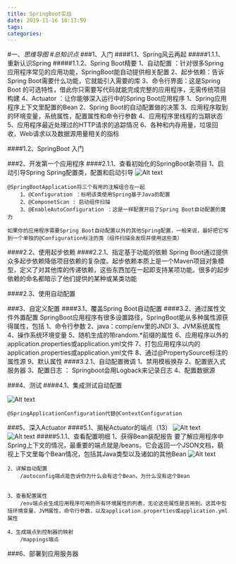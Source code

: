 ```yaml
---
title: SpringBoot实战
date: 2019-11-16 10:17:59
tags: 
categories: 
---
```

#一、*思维导图*
#*总知识点*
###1、入门
####1.1、Spring风云再起
#####1.1.1、重新认识Spring
#####1.1.2、Spring Boot精要
	1、自动配置 ：针对很多Spring应用程序常见的应用功能，SpringBoot能自动提供相关配置
	2、起步依赖：告诉Spring Boot需要什么功能，它就能引入需要的库
	3、命令行界面：这是Spring Boot 的可选特性，借此你只需要写代码就能完成完整的应用程序，无需传统项目构建
	4、Actuator ：让你能够深入运行中的Spring Boot应用程序
		1、Spring应用程序上下文里配置的Bean
		2、Spring Boot的自动配置做的决策
		3、应用程序取到的环境变量，系统属性，配置属性和命令行参数
		4、应用程序里线程的当期状态
		5、应用程序最近处理过的HTTP请求的追踪情况
		6、各种和内存用量，垃圾回收，Web请求以及数据源用量相关的指标

####1.2、SpringBoot 入门


###2、开发第一个应用程序
####2.1.1、查看初始化的SpringBoot新项目
	1、启动引导Spring
		Spring配置类，配置和启动引导
![Alt text](./1558517592444.png)

	@SpringBootApplication将三个有用的注解组合在一起
		1、@Configuration ：标明该类使用Spring基于Java的配置
		2、@ComponetScan : 启动组件扫描
		3、@EnableAutoConfiguration ：这是一样配置开启了Spring Boot自动配置的魔力

	如果你的应用程序需要Spring Boot自动配置以外的其他Spring配置，一般来说，最好把它写到一个单独的@Configuration标注的类（组件扫描会发现并使用这些类）

####2.2、使用起步依赖
####2.2.1、指定基于功能的依赖
	Spring Boot通过提供众多起步依赖降低项目依赖的复杂度。起步依赖本质上是一个Maven项目对象模型，定义了对其他库的传递依赖，这些东西加在一起即支持某项功能。很多的起步依赖的命名都暗示了他们提供的某种或某类功能


####2.3、使用自动配置



###3、自定义配置
####3.1、覆盖Spring Boot自动配置
####3.2、通过属性文件外置配置
	SpringBoot应用程序有很多设置路径，SpringBoot能从多种属性源获得属性，包括
	1、命令行参数
	2、java：comp/env里的JNDI
	3、JVM系统属性
	4、操作系统环境变量
	5、随机生成的带random.*前缀的属性
	6、应用程序以外的application.properties或application.yml文件
	7、打包应用程序以内的application.properties或application.yml文件
	8、通过@PropertySource标注的属性源
	9、默认属性
####3.2.1、自动配置微调
	1、禁用模板换存
	2、配置嵌入式服务器
	3、配置日志 ： Springboot会用Logback来记录日志
	4、配置数据源

###4、测试
####4.1、集成测试自动配置

![Alt text](./1558582618910.png)

	@SpringApplicationConfiguration代替@ContextConfiguration



###5、深入Actuator
####5.1、揭秘Actuator的端点（13）
![Alt text](./1558583274814.png)
![Alt text](./1558583281737.png)
#####5.1.1、查看配置明细
	1、获得Bean装配报告
		要了解应用程序中Spring上下文的情况，最重要的端点就是/beans。它会返回一个JSON文档，藐视上下文里每个Bean情况，包括其Java类型以及诸如的其他Bean
![Alt text](./1558583762970.png)

	2、详解自动配置
		/autoconfig端点能告诉你为什么会有这个Bean，为什么没有这个Bean


	3、查看配置属性
		/env端点会生成应用程序可用的所有环境属性的列表，无论这些属性是否用到。这其中包括环境变量，JVM属性，命令行参数，以及application.properties或application.yml属性
	
	4、生成端点到控制器的映射
		/mappings端点


###6、部署到应用服务器